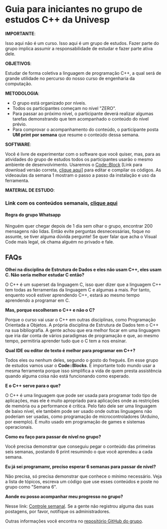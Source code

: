 # Guia para iniciantes no grupo de estudos C++ da Univesp

**IMPORTANTE**:

Isso aqui não é um curso. Isso aqui é um grupo de estudos. Fazer parte do grupo implica assumir a responsabilidade de estudar e fazer parte ativa dele.

**OBJETIVOS**:

Estudar de forma coletiva a linguagem de programação C++, a qual será de grande utilidade no percurso do nosso curso de engenharia da computação.

**METODOLOGIA**:

- O grupo está organizado por níveis.
- Todos os participantes começam no nível "ZERO".
- Para passar ao próximo nível, o participante deverá realizar algumas tarefas demonstrando que tem acompanhado o conteúdo do nível prévio.
- Para comprovar o acompanhamento do conteúdo, o participante posta **UM print por semana** que resume o conteúdo dessa semana.

**SOFTWARE**:

Você é livre de experimentar com o software que você quiser, mas, para as atividades do grupo de estudos todos os participantes usarão o mesmo ambiente de desenvolvimento. Usaremos o [Code::Block](http://www.codeblocks.org/) [Link para download versão correta, [clique aqui](http://sourceforge.net/projects/codeblocks/files/Binaries/17.12/Windows/codeblocks-17.12mingw-setup.exe "clique aqui")] para editar e compilar os códigos. As videoaulas da semana 1 mostram o passo a passo da instalação e uso da ferramenta.

**MATERIAL DE ESTUDO**:


### **Link com os conteúdos semanais, [clique aqui](https://github.com/dorathoto/CPlusPlus_Univesp "clique aqui")**

#### Regra do grupo Whatsapp
Ninguém quer chegar depois de 1 dia sem olhar o grupo, encontrar 200 mensagens não lidas. Então evite perguntas desnecessárias, foque no assunte, se tiver alguma dúvida pergunte! Se quer falar que acha o Visual Code mais legal, ok chama alguém no privado e fale.

## FAQs

**Olhei na disciplina de Estrutura de Dados e eles não usam C++, eles usam C. Não seria melhor estudar C então?**

O C++ é um superset da linguagem C, isso quer dizer que a linguagem C++ tem todas as ferramentas da linguagem C e algumas a mais. Por tanto, enquento você estiver aprendendo C++, estará ao mesmo tempo aprendendo a programar em C.

**Mas, porque escolheram o C++ e não o C?**

Porque o curso vai usar o C++ em outras disciplinas, como Programação Orientada a Objetos. A própria disciplina de Estrutura de Dados tem o C++ na sua bibliografia. A gente achou que era melhor focar em uma linguagem que iria dar conta de vários paradigmas de programação e que, ao mesmo tempo, permitiria aprender tudo que o C tem a nos ensinar.

**Qual IDE ou editor de texto é melhor para programar em C++?**

Todos eles ou nenhum deles, segundo o gosto do fregués. Em esse grupo de estudos vamos usar o **Code::Blocks**. É importante todo mundo usar a mesma ferramenta porque isso simplifica a vida de quem presta assistência quando alguma coisa não está funcionando como esperado.

**E o C++ serve para o que?**

O C++ é uma linguagem que pode ser usada para programar todo tipo de aplicações, mas ele é muito apropriado para aplicações onde as restrições de memória ou a performance é crítica. Pelo fato dele ser uma linguagem de baixo nível, ele também pode ser usado onde outras linguagens não poderiam ser usadas, como programação de microcontroladores (Arduino, por exemplo). É muito usado em programação de games e sistemas operacionais.

**Como eu faço para passar de nível no grupo?**

Você precisa demonstrar que conseguiu pegar o conteúdo das primeiras seis semanas, postando 6 print resumindo o que você aprendeu a cada semana.

**Eu já sei programamr, preciso esperar 6 semanas para passar de nível?**

Não precisa, só precisa demonstrar que conhece o mínimo necessário. Veja a lista de tópicos, escreva um código que use esses conteúdos e poste no grupo como "Semana 6".

**Aonde eu posso acompanhar meu progresso no grupo?**

Nesse link: [Controle semanal](https://docs.google.com/spreadsheets/d/1LhbULA5L_ddrEr36lYzbqimE0286A2p_WnO8dSswRQg/edit?usp=sharing). Se a gente não registrou alguma das suas postagens, por favor, notifique os administradores.

Outras informações você encontra no [repositório GitHub do grupo](https://github.com/dorathoto/CPlusPlus_Univesp).